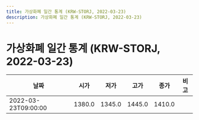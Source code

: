 ```yaml
---
title: 가상화폐 일간 통계 (KRW-STORJ, 2022-03-23)
description: 가상화폐 일간 통계 (KRW-STORJ, 2022-03-23)
---
```


가상화폐 일간 통계 (KRW-STORJ, 2022-03-23)
===

|날짜|시가|저가|고가|종가|비고|
|--|--|--|--|--|--|
|2022-03-23T09:00:00|1380.0|1345.0|1445.0|1410.0|    |
